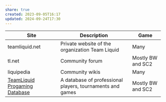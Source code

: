 ```yaml
---
share: true
created: 2023-09-05T16:17
updated: 2024-09-24T17:30
---
```

| Site                                                                                  | Description                                               | Game              |
| ------------------------------------------------------------------------------------- | --------------------------------------------------------- | ----------------- |
| teamliquid.net                                                                        | Private website of the organization Team Liquid           | Many              |
| tl.net                                                                                | Community forum                                           | Mostly BW and SC2 |
| liquipedia                                                                            | Community wikis                                           | Many              |
| [TeamLiquid Progaming Database](https://tl.net/tlpd/ "TeamLiquid Progaming Database") | A database of professional players, tournaments and games | Mostly BW and SC2 |

